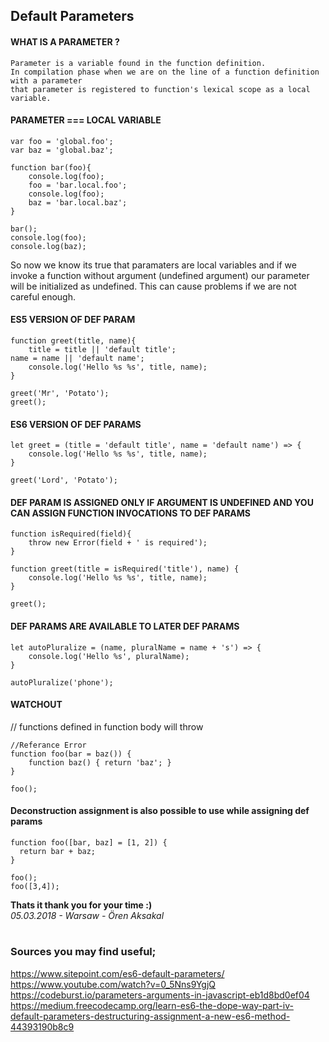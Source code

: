 ## Default Parameters  


#### **WHAT IS A PARAMETER ?**
	Parameter is a variable found in the function definition.
	In compilation phase when we are on the line of a function definition with a parameter 
	that parameter is registered to function's lexical scope as a local variable.

#### PARAMETER === LOCAL VARIABLE

    var foo = 'global.foo';
    var baz = 'global.baz';
    
    function bar(foo){
        console.log(foo);
        foo = 'bar.local.foo';
        console.log(foo);
        baz = 'bar.local.baz';
    }
    
    bar();
    console.log(foo);
    console.log(baz);

So now we know its true that paramaters are local variables and if we invoke a function without argument (undefined argument) our parameter will be initialized as undefined. This can cause problems if we are not careful enough.


#### ES5 VERSION OF DEF PARAM

    function greet(title, name){
    	title = title || 'default title';
	name = name || 'default name';
        console.log('Hello %s %s', title, name);
    }
    
    greet('Mr', 'Potato');
    greet();

#### ES6 VERSION OF DEF PARAMS

    let greet = (title = 'default title', name = 'default name') => {
        console.log('Hello %s %s', title, name);
    }
    
    greet('Lord', 'Potato');

#### DEF PARAM IS ASSIGNED ONLY IF ARGUMENT IS UNDEFINED  AND YOU CAN ASSIGN FUNCTION INVOCATIONS TO DEF PARAMS

    function isRequired(field){
        throw new Error(field + ' is required');
    }
    
    function greet(title = isRequired('title'), name) {
        console.log('Hello %s %s', title, name);
    }
    
    greet();

#### DEF PARAMS ARE AVAILABLE TO LATER DEF PARAMS

    let autoPluralize = (name, pluralName = name + 's') => {
        console.log('Hello %s', pluralName);
    }
    
    autoPluralize('phone');

#### WATCHOUT 

// functions defined in function body will throw

    //Referance Error
    function foo(bar = baz()) {
	    function baz() { return 'baz'; }
    }
        
    foo();



#### Deconstruction assignment is also possible to use while assigning def params

    function foo([bar, baz] = [1, 2]) { 
      return bar + baz; 
    }
    
    foo();
    foo([3,4]);


**Thats it thank you for your time :)**<br/>
*05.03.2018 - Warsaw - Ören Aksakal*
# 
### Sources you may find useful;
https://www.sitepoint.com/es6-default-parameters/<br/>
https://www.youtube.com/watch?v=0_5Nns9YgjQ<br/>
https://codeburst.io/parameters-arguments-in-javascript-eb1d8bd0ef04<br/>
https://medium.freecodecamp.org/learn-es6-the-dope-way-part-iv-default-parameters-destructuring-assignment-a-new-es6-method-44393190b8c9